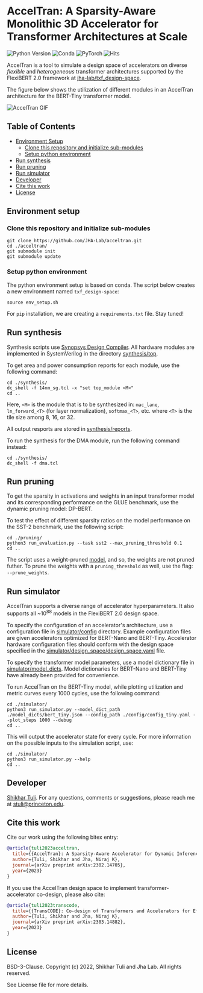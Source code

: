 # AccelTran: A Sparsity-Aware Monolithic 3D Accelerator for Transformer Architectures at Scale

![Python Version](https://img.shields.io/badge/python-v3.6%20%7C%20v3.7%20%7C%20v3.8-blue)
![Conda](https://img.shields.io/badge/conda%7Cconda--forge-v4.8.3-blue)
![PyTorch](https://img.shields.io/badge/pytorch-v1.8.1-e74a2b)
![Hits](https://hits.seeyoufarm.com/api/count/incr/badge.svg?url=https%3A%2F%2Fgithub.com%2FJHA-Lab%2Facceltran&count_bg=%2379C83D&title_bg=%23555555&icon=&icon_color=%23E7E7E7&title=hits&edge_flat=false)

AccelTran is a tool to simulate a design space of accelerators on diverse *flexible* and *heterogeneous* transformer architectures supported by the FlexiBERT 2.0 framework at [jha-lab/txf_design-space](https://github.com/JHA-Lab/txf_design-space). 

The figure below shows the utilization of different modules in an AccelTran architecture for the BERT-Tiny transformer model.

![AccelTran GIF](https://github.com/JHA-Lab/acceltran/blob/main/simulator/figures/bert_tiny.gif)

## Table of Contents
- [Environment Setup](#environment-setup)
  - [Clone this repository and initialize sub-modules](#clone-this-repository-and-initialize-sub-modules)
  - [Setup python environment](#setup-python-environment)
- [Run synthesis](#run-synthesis)
- [Run pruning](#run-pruning)
- [Run simulator](#run-simulator)
- [Developer](#developer)
- [Cite this work](#cite-this-work)
- [License](#license)

## Environment setup

### Clone this repository and initialize sub-modules

```shell
git clone https://github.com/JHA-Lab/acceltran.git
cd ./acceltran/
git submodule init
git submodule update
```

### Setup python environment  

The python environment setup is based on conda. The script below creates a new environment named `txf_design-space`:
```shell
source env_setup.sh
```
For `pip` installation, we are creating a `requirements.txt` file. Stay tuned!

## Run synthesis

Synthesis scripts use [Synopsys Design Compiler](https://www.synopsys.com/implementation-and-signoff/rtl-synthesis-test/dc-ultra.html). All hardware modules are implemented in SystemVerilog in the directory [synthesis/top](https://github.com/JHA-Lab/acceltran/tree/main/synthesis/top). 

To get area and power consumption reports for each module, use the following command:
```shell
cd ./synthesis/
dc_shell -f 14nm_sg.tcl -x "set top_module <M>"
cd ..
```
Here, `<M>` is the module that is to be synthesized in: `mac_lane`, `ln_forward_<T>` (for layer normalization), `softmax_<T>`, etc. where `<T>` is the tile size among 8, 16, or 32.

All output resports are stored in [synthesis/reports](https://github.com/JHA-Lab/acceltran/tree/main/synthesis/reports). 

To run the synthesis for the DMA module, run the following command instead:
```shell
cd ./synthesis/
dc_shell -f dma.tcl 
```

## Run pruning

To get the sparsity in activations and weights in an input transformer model and its corresponding performance on the GLUE benchmark, use the dynamic pruning model: DP-BERT. 

To test the effect of different sparsity ratios on the model performance on the SST-2 benchmark, use the following script:
```shell
cd ./pruning/
python3 run_evaluation.py --task sst2 --max_pruning_threshold 0.1
cd ..
```
The script uses a weight-pruned [model](https://huggingface.co/echarlaix/bert-base-uncased-sst2-acc91.1-d37-hybrid), and so, the weights are not pruned futher. To prune the weights with a `pruning_threshold` as well, use the flag: `--prune_weights`.

## Run simulator

AccelTran supports a diverse range of accelerator hyperparameters. It also supports all \~10<sup>88</sup> models in the FlexiBERT 2.0 design space.

To specify the configuration of an accelerator's architecture, use a configuration file in [simulator/config](https://github.com/JHA-Lab/acceltran/tree/main/simulator/config) directory. Example configuration files are given accelerators optimized for BERT-Nano and BERT-Tiny. Accelerator hardware configuration files should conform with the design space specified in the [simulator/design_space/design_space.yaml](https://github.com/JHA-Lab/acceltran/blob/main/simulator/design_space/design_space.yaml) file.

To specify the transformer model parameters, use a model dictionary file in [simulator/model_dicts](https://github.com/JHA-Lab/acceltran/tree/main/simulator/model_dicts). Model dictionaries for BERT-Nano and BERT-Tiny have already been provided for convenience.

To run AccelTran on the BERT-Tiny model, while plotting utilization and metric curves every 1000 cycles, use the following command:
```shell
cd ./simulator/
python3 run_simulator.py --model_dict_path ./model_dicts/bert_tiny.json --config_path ./config/config_tiny.yaml --plot_steps 1000 --debug
cd ..
```

This will output the accelerator state for every cycle. For more information on the possible inputs to the simulation script, use:
```shell
cd ./simulator/
python3 run_simulator.py --help
cd ..
```

## Developer

[Shikhar Tuli](https://github.com/shikhartuli). For any questions, comments or suggestions, please reach me at [stuli@princeton.edu](mailto:stuli@princeton.edu).

## Cite this work

Cite our work using the following bitex entry:
```bibtex
@article{tuli2023acceltran,
  title={{AccelTran}: A Sparsity-Aware Accelerator for Dynamic Inference with Transformers},
  author={Tuli, Shikhar and Jha, Niraj K},
  journal={arXiv preprint arXiv:2302.14705},
  year={2023}
}
```
If you use the AccelTran design space to implement transformer-accelerator co-design, please also cite:
```bibtex
@article{tuli2023transcode,
  title={{TransCODE}: Co-design of Transformers and Accelerators for Efficient Training and Inference},
  author={Tuli, Shikhar and Jha, Niraj K},
  journal={arXiv preprint arXiv:2303.14882},
  year={2023}
}
```

## License

BSD-3-Clause. 
Copyright (c) 2022, Shikhar Tuli and Jha Lab.
All rights reserved.

See License file for more details.
